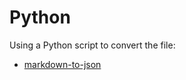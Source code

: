 # Python

Using a Python script to convert the file:

- [markdown-to-json](https://github.com/njvack/markdown-to-json)
